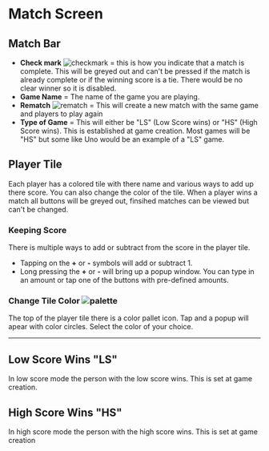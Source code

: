 # Match Screen

## Match Bar

- **Check mark** ![checkmark](resource:assets/images/done_FILL0_wght400_GRAD0_opsz24.png) = this is how you indicate that a match is complete. This will be greyed out and can't be pressed if the match is already complete or if the winning score is a tie. There would be no clear winner so it is disabled.
- **Game Name** = The name of the game you are playing.
- **Rematch** ![rematch](resource:assets/images/replay_FILL0_wght400_GRAD0_opsz24.png) = This will create a new match with the same game and players to play again
- **Type of Game** = This will either be "LS" (Low Score wins) or "HS" (High Score wins). This is established at game creation. Most games will be "HS" but some like Uno would be an example of a "LS" game.

## Player Tile

Each player has a colored tile  with there name  and various ways to add up there score. You can also change the color of the tile.
When a player wins a match all buttons will be greyed out, finsihed matches can be viewed
but can't be changed.

### Keeping Score

There is multiple ways to add or subtract from the score in the player tile.

- Tapping on the **+** or **-** symbols will add or subtract 1.
- Long pressing the **+** or **-** will bring up a popup window.
You can type in an amount or tap one of the buttons with pre-defined amounts.

### Change Tile Color ![palette](resource:assets/images/palette_FILL0_wght400_GRAD0_opsz24.png)

The top of the player tile there is a color pallet icon.
Tap and a popup will apear with color circles.
Select the color of your choice.

---

## Low Score Wins "LS"

In low score mode the person with the low score wins. This is set at game creation.

## High Score Wins "HS"

In high score mode the person with the high score wins. This is set at game creation
